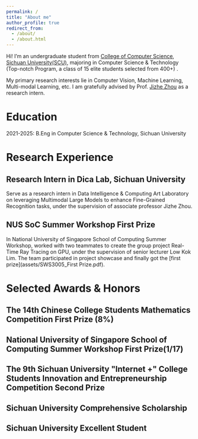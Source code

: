 ```yaml
---
permalink: /
title: "About me"
author_profile: true
redirect_from: 
  - /about/
  - /about.html
---
```


Hi! I’m an undergraduate student from [College of Computer Science](https://cs.scu.edu.cn/), [Sichuan University(SCU)](https://www.scu.edu.cn/), majoring in Computer Science & Technology (Top-notch Program, a class of 15 elite students selected from 400+) .

My primary research interests lie in Computer Vision, Machine Learning, Multi-modal Learning, etc. I am gratefully advised by Prof. [Jizhe Zhou](https://knightzjz.github.io/) as a research intern.

Education
======
2021-2025: B.Eng in Computer Science & Technology, Sichuan University

Research Experience
======
Research Intern in Dica Lab, Sichuan University 
------
Serve as a research intern in Data Intelligence & Computing Art Laboratory on leveraging Multimodal Large Models to enhance Fine-Grained Recognition tasks, under the supervision of associate professor Jizhe Zhou.

NUS SoC Summer Workshop First Prize
------
In National University of Singapore School of Computing Summer Workshop, worked with two teammates to create the group project Real-Time Ray Tracing on GPU, under the supervision of senior lecturer Low Kok Lim. The team participated in project showcase and finally got the [first prize](assets/SWS3005_First Prize.pdf).

Selected Awards & Honors
======
The 14th Chinese College Students Mathematics Competition First Prize (8%)
------

National University of Singapore School of Computing Summer Workshop First Prize(1/17)
------

The 9th Sichuan University "Internet +" College Students Innovation and Entrepreneurship Competition Second Prize
------

Sichuan University Comprehensive Scholarship
------

Sichuan University Excellent Student
------




